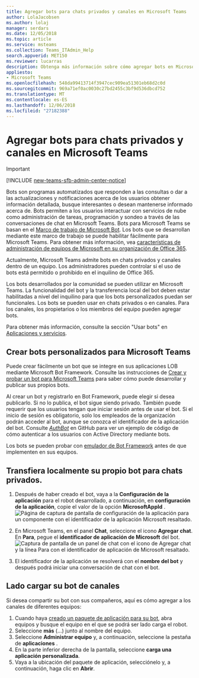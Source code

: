 ```yaml
---
title: Agregar bots para chats privados y canales en Microsoft Teams
author: LolaJacobsen
ms.author: lolaj
manager: serdars
ms.date: 12/05/2018
ms.topic: article
ms.service: msteams
ms.collection: Teams_ITAdmin_Help
search.appverid: MET150
ms.reviewer: lucarras
description: Obtenga más información sobre cómo agregar bots en Microsoft Teams para chats privados y canales, crear bots personalizados y transferir localmente su propio bot para chats privados.
appliesto:
- Microsoft Teams
ms.openlocfilehash: 548da99413714f3947cec909ea51301eb68d2c0d
ms.sourcegitcommit: 969a71ef0ac0030c27bd2455c3bf9d536dbcd752
ms.translationtype: MT
ms.contentlocale: es-ES
ms.lasthandoff: 12/06/2018
ms.locfileid: "27182388"
---
```

<a name="add-bots-for-private-chats-and-channels-in-microsoft-teams"></a>Agregar bots para chats privados y canales en Microsoft Teams
==========================================================
> [!IMPORTANT]
> [!INCLUDE [new-teams-sfb-admin-center-notice](includes/new-teams-sfb-admin-center-notice.md)]

Bots son programas automatizados que responden a las consultas o dar a las actualizaciones y notificaciones acerca de los usuarios obtener información detallada, busque interesantes o desean mantenerse informado acerca de. Bots permiten a los usuarios interactuar con servicios de nube como administración de tareas, programación y sondeo a través de las conversaciones de chat en Microsoft Teams. Bots para Microsoft Teams se basan en el [Marco de trabajo de Microsoft Bot](https://go.microsoft.com/fwlink/?linkid=854370). Los bots que se desarrollan mediante este marco de trabajo se puede habilitar fácilmente para Microsoft Teams. Para obtener más información, vea [características de administración de equipos de Microsoft en su organización de Office 365](enable-features-office-365.md).

Actualmente, Microsoft Teams admite bots en chats privados y canales dentro de un equipo. Los administradores pueden controlar si el uso de bots está permitido o prohibido en el inquilino de Office 365.<span id="_T-Bot" class="anchor"></span>

Los bots desarrollados por la comunidad se pueden utilizar en Microsoft Teams. La funcionalidad del bot y la transferencia local del bot deben estar habilitadas a nivel del inquilino para que los bots personalizados puedan ser funcionales. Los bots se pueden usar en chats privados o en canales. Para los canales, los propietarios o los miembros del equipo pueden agregar bots.

Para obtener más información, consulte la sección "Usar bots" en [Aplicaciones y servicios](https://support.office.com/article/Apps-and-services-cc1fba57-9900-4634-8306-2360a40c665b). 




<a name="create-custom-bots-for-microsoft-teams"></a>Crear bots personalizados para Microsoft Teams
--------------------------------------

Puede crear fácilmente un bot que se integre en sus aplicaciones LOB mediante Microsoft Bot Framework. Consulte las instrucciones de [Crear y probar un bot para Microsoft Teams](https://go.microsoft.com/fwlink/?linkid=854371) para saber cómo puede desarrollar y publicar sus propios bots.

Al crear un bot y registrarlo en Bot Framework, puede elegir si desea publicarlo. Si no lo publica, el bot sigue siendo privado. También puede requerir que los usuarios tengan que iniciar sesión antes de usar el bot. Si el inicio de sesión es obligatorio, solo los empleados de la organización podrán acceder al bot, aunque se conozca el identificador de la aplicación del bot. Consulte [*AuthBot*](https://go.microsoft.com/fwlink/?linkid=854372) en GitHub para ver un ejemplo de código de cómo autenticar a los usuarios con Active Directory mediante bots.

Los bots se pueden probar con [emulador de Bot Framework](https://go.microsoft.com/fwlink/?linkid=854373) antes de que implementen en sus equipos.

<a name="side-load-your-own-bot-for-private-chat"></a>Transfiera localmente su propio bot para chats privados.
---------------------------------------

1. Después de haber creado el bot, vaya a la **Configuración de la aplicación** para el robot desarrollado, a continuación, en **configuración de la aplicación**, copie el valor de la opción **MicrosoftAppId** . ![Página de captura de pantalla de configuración de la aplicación para un componente con el identificador de la aplicación Microsoft resaltado.](media/Add_bots_for_private_chats_and_channels_in_Microsoft_Teams_image5.png)



2.  En Microsoft Teams, en el panel **Chat**, seleccione el icono **Agregar chat**. En **Para**, pegue el **identificador de aplicación de Microsoft** del bot. ![Captura de pantalla de un panel de chat con el icono de Agregar chat y la línea Para con el identificador de aplicación de Microsoft resaltado.](media/Add_bots_for_private_chats_and_channels_in_Microsoft_Teams_image6.png)



3.  El identificador de la aplicación se resolverá con el **nombre del bot** y después podrá iniciar una conversación de chat con el bot.

<a name="side-load-your-bot-for-channels"></a>Lado cargar su bot de canales
-----------------------------------

Si desea compartir su bot con sus compañeros, aquí es cómo agregar a los canales de diferentes equipos:

1. Cuando haya [creado un paquete de aplicación para su bot](https://docs.microsoft.com/en-us/microsoftteams/platform/concepts/apps/apps-upload), abra equipos y busque el equipo en el que se podrá ser lado carga el robot.
2. Seleccione **más** (...) junto al nombre del equipo.
3. Seleccione **Administrar equipo** y, a continuación, seleccione la pestaña de **aplicaciones** .
4. En la parte inferior derecha de la pantalla, seleccione **carga una aplicación personalizada**.
5. Vaya a la ubicación del paquete de aplicación, selecciónelo y, a continuación, haga clic en **Abrir**.

